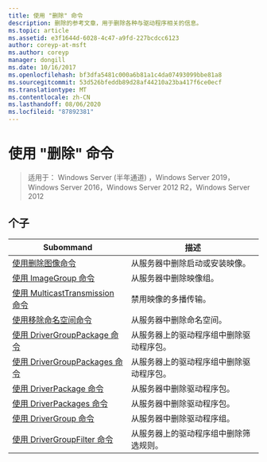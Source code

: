 ```yaml
---
title: 使用 "删除" 命令
description: 删除的参考文章，用于删除各种与驱动程序相关的信息。
ms.topic: article
ms.assetid: e3f1644d-6028-4c47-a9fd-227bcdcc6123
author: coreyp-at-msft
ms.author: coreyp
manager: dongill
ms.date: 10/16/2017
ms.openlocfilehash: bf3dfa5481c000a6b81a1c4da07493099bbe81a8
ms.sourcegitcommit: 53d526bfeddb89d28af44210a23ba417f6ce0ecf
ms.translationtype: MT
ms.contentlocale: zh-CN
ms.lasthandoff: 08/06/2020
ms.locfileid: "87892381"
---
```

# <a name="using-the-remove-command"></a>使用 "删除" 命令

> 适用于： Windows Server (半年通道) ，Windows Server 2019，Windows Server 2016，Windows Server 2012 R2，Windows Server 2012

## <a name="subcommands"></a>个子
|Subommand|描述|
|-------|--------|
|[使用删除图像命令](using-the-remove-image-command.md)|从服务器中删除启动或安装映像。|
|[使用 ImageGroup 命令](using-the-remove-imagegroup-command.md)|从服务器中删除映像组。|
|[使用 MulticastTransmission 命令](using-the-remove-multicasttransmission-command.md)|禁用映像的多播传输。|
|[使用移除命名空间命令](using-the-remove-namespace-command.md)|从服务器中删除命名空间。|
|[使用 DriverGroupPackage 命令](using-the-remove-drivergrouppackage-command.md)|从服务器上的驱动程序组中删除驱动程序包。|
|[使用 DriverGroupPackages 命令](using-the-remove-drivergrouppackages-command.md)|从服务器上的驱动程序组中删除驱动程序包。|
|[使用 DriverPackage 命令](using-the-remove-driverpackage-command.md)|从服务器中删除驱动程序包。|
|[使用 DriverPackages 命令](using-the-remove-driverpackages-command.md)|从服务器中删除驱动程序包。|
|[使用 DriverGroup 命令](using-the-remove-drivergroup-command.md)|从服务器中删除驱动程序组。|
|[使用 DriverGroupFilter 命令](using-the-remove-drivergroupfilter-command.md)|从服务器上的驱动程序组中删除筛选规则。|
